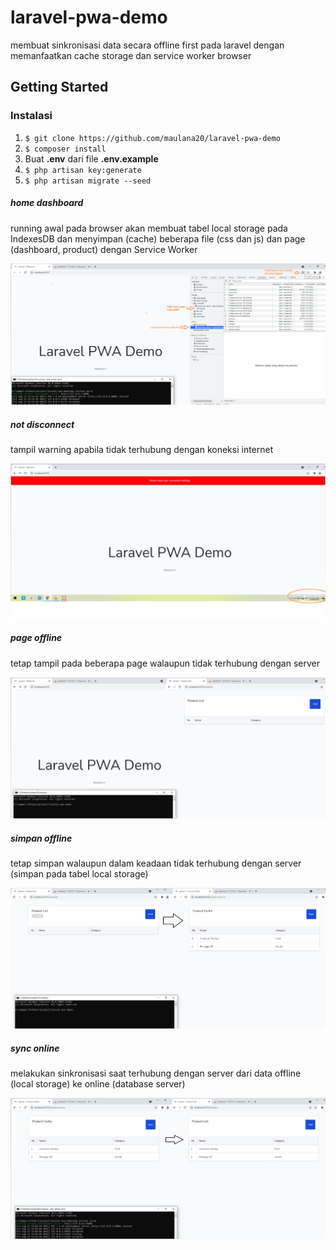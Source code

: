 # laravel-pwa-demo
membuat sinkronisasi data secara offline first pada laravel dengan memanfaatkan cache storage dan service worker browser

## Getting Started

### Instalasi

1.  `$ git clone https://github.com/maulana20/laravel-pwa-demo`
2.  `$ composer install`
3.  Buat **.env** dari file **.env.example**
4.  `$ php artisan key:generate`
5.  `$ php artisan migrate --seed`

##### home dashboard

running awal pada browser akan membuat tabel local storage pada IndexesDB dan menyimpan (cache) beberapa file (css dan js) dan page (dashboard, product) dengan Service Worker

![home_dashboard](https://github.com/maulana20/laravel-pwa-demo/blob/main/screens/home_dashboard.png)

##### not disconnect

tampil warning apabila tidak terhubung dengan koneksi internet

![home_disconnect](https://github.com/maulana20/laravel-pwa-demo/blob/main/screens/home_disconnect.png)

##### page offline

tetap tampil pada beberapa page walaupun tidak terhubung dengan server

![home_product](https://github.com/maulana20/laravel-pwa-demo/blob/main/screens/home_product.png)

##### simpan offline

tetap simpan walaupun dalam keadaan tidak terhubung dengan server (simpan pada tabel local storage)

![product_disconnect](https://github.com/maulana20/laravel-pwa-demo/blob/main/screens/product_disconnect.png)

##### sync online

melakukan sinkronisasi saat terhubung dengan server dari data offline (local storage) ke online (database server)

![product_connected](https://github.com/maulana20/laravel-pwa-demo/blob/main/screens/product_connected.png)
